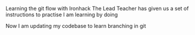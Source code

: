 Learning the git flow with Ironhack
The Lead Teacher has given us a set of instructions to practise
I am learning by doing

Now I am updating my codebase to learn branching in git
